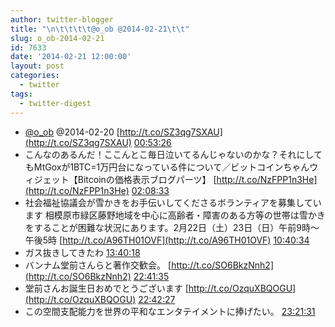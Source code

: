 ```yaml
---
author: twitter-blogger
title: "\n\t\t\t\t@o_ob @2014-02-21\t\t"
slug: o_ob-2014-02-21
id: 7633
date: '2014-02-21 12:00:00'
layout: post
categories:
  - twitter
tags:
  - twitter-digest
---
```


*   [@o_ob](https://twitter.com/o_ob) @2014-02-20 [http://t.co/SZ3qg7SXAU](http://t.co/SZ3qg7SXAU) [00:53:26](https://twitter.com/o_ob/statuses/436529033149313024)
*   こんなのあるんだ！ここんとこ毎日泣いてるんじゃないのかな？それにしてもMtGoxが1BTC=1万円台になっている件について／ビットコインちゃんウィジェット【Bitcoinの価格表示ブログパーツ】 [http://t.co/NzFPP1n3He](http://t.co/NzFPP1n3He) [02:08:33](https://twitter.com/o_ob/statuses/436547936076328960)
*   社会福祉協議会が雪かきをお手伝いしてくださるボランティアを募集しています 相模原市緑区藤野地域を中心に高齢者・障害のある方等の世帯は雪かきをすることが困難な状況にあります。2月22日（土）23日（日）午前9時～午後5時 [http://t.co/A96TH01OVF](http://t.co/A96TH01OVF) [10:40:34](https://twitter.com/o_ob/statuses/436676791403425792)
*   ガス抜きしてきたわ [13:40:18](https://twitter.com/o_ob/statuses/436722020244402176)
*   バンナム堂前さんらと著作交歓会。 [http://t.co/SO6BkzNnh2](http://t.co/SO6BkzNnh2) [22:41:35](https://twitter.com/o_ob/statuses/436858240001781760)
*   堂前さんお誕生日おめでとうございます [http://t.co/OzquXBQOGU](http://t.co/OzquXBQOGU) [22:42:27](https://twitter.com/o_ob/statuses/436858456444633088)
*   この空間支配能力を世界の平和なエンタテイメントに捧げたい。 [23:21:31](https://twitter.com/o_ob/statuses/436868290313342976)
